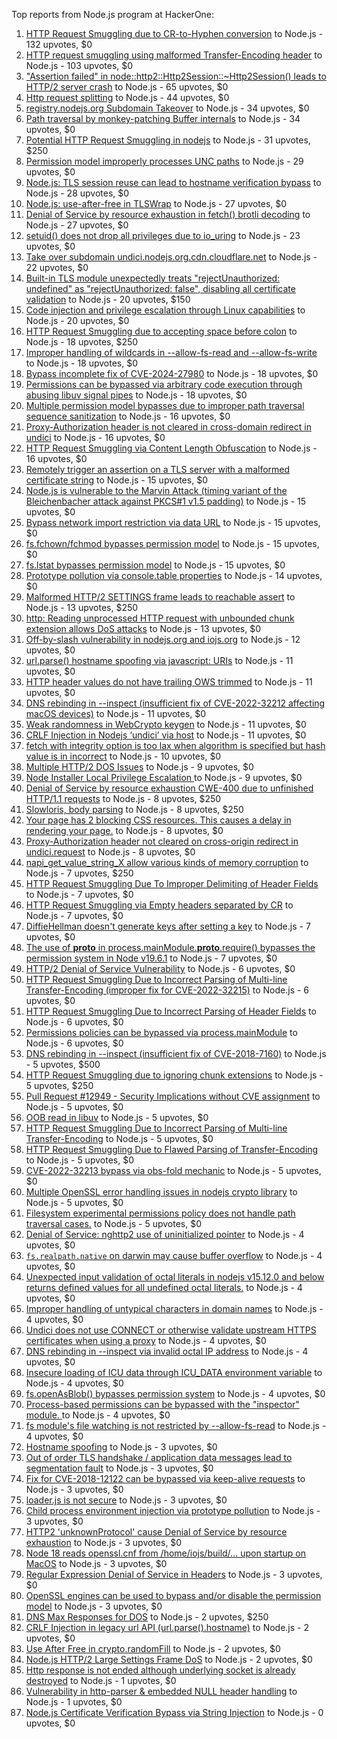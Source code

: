 Top reports from Node.js program at HackerOne:

1. [HTTP Request Smuggling due to CR-to-Hyphen conversion](https://hackerone.com/reports/922597) to Node.js - 132 upvotes, $0
2. [HTTP request smuggling using malformed Transfer-Encoding header](https://hackerone.com/reports/735748) to Node.js - 103 upvotes, $0
3. ["Assertion failed" in node::http2::Http2Session::~Http2Session() leads to HTTP/2 server crash](https://hackerone.com/reports/2319584) to Node.js - 65 upvotes, $0
4. [Http request splitting](https://hackerone.com/reports/409943) to Node.js - 44 upvotes, $0
5. [registry.nodejs.org Subdomain Takeover](https://hackerone.com/reports/340580) to Node.js - 34 upvotes, $0
6. [Path traversal by monkey-patching Buffer internals](https://hackerone.com/reports/2218653) to Node.js - 34 upvotes, $0
7. [Potential HTTP Request Smuggling in nodejs](https://hackerone.com/reports/1002188) to Node.js - 31 upvotes, $250
8. [Permission model improperly processes UNC paths](https://hackerone.com/reports/2079103) to Node.js - 29 upvotes, $0
9. [Node.js: TLS session reuse can lead to hostname verification bypass](https://hackerone.com/reports/811502) to Node.js - 28 upvotes, $0
10. [Node.js: use-after-free in TLSWrap](https://hackerone.com/reports/988103) to Node.js - 27 upvotes, $0
11. [Denial of Service by resource exhaustion in fetch() brotli decoding](https://hackerone.com/reports/2284065) to Node.js - 27 upvotes, $0
12. [setuid() does not drop all privileges due to io_uring](https://hackerone.com/reports/2170226) to Node.js - 23 upvotes, $0
13. [Take over subdomain undici.nodejs.org.cdn.cloudflare.net](https://hackerone.com/reports/1763817) to Node.js - 22 upvotes, $0
14. [Built-in TLS module unexpectedly treats "rejectUnauthorized: undefined" as "rejectUnauthorized: false", disabling all certificate validation](https://hackerone.com/reports/1278254) to Node.js - 20 upvotes, $150
15. [Code injection and privilege escalation through Linux capabilities](https://hackerone.com/reports/2237545) to Node.js - 20 upvotes, $0
16. [HTTP Request Smuggling due to accepting space before colon](https://hackerone.com/reports/1238709) to Node.js - 18 upvotes, $250
17. [Improper handling of wildcards in --allow-fs-read and --allow-fs-write](https://hackerone.com/reports/2257156) to Node.js - 18 upvotes, $0
18. [Bypass incomplete fix of CVE-2024-27980](https://hackerone.com/reports/2461831) to Node.js - 18 upvotes, $0
19. [Permissions can be bypassed via arbitrary code execution through abusing libuv signal pipes](https://hackerone.com/reports/2260337) to Node.js - 18 upvotes, $0
20. [Multiple permission model bypasses due to improper path traversal sequence sanitization](https://hackerone.com/reports/2259914) to Node.js - 16 upvotes, $0
21. [Proxy-Authorization header is not cleared in cross-domain redirect in undici](https://hackerone.com/reports/2352957) to Node.js - 16 upvotes, $0
22. [HTTP Request Smuggling via Content Length Obfuscation](https://hackerone.com/reports/2237099) to Node.js - 16 upvotes, $0
23. [Remotely trigger an assertion on a TLS server with a malformed certificate string](https://hackerone.com/reports/746733) to Node.js - 15 upvotes, $0
24. [Node.js is vulnerable to the Marvin Attack (timing variant of the Bleichenbacher attack against PKCS#1 v1.5 padding)](https://hackerone.com/reports/2269177) to Node.js - 15 upvotes, $0
25. [Bypass network import restriction via data URL](https://hackerone.com/reports/2092749) to Node.js - 15 upvotes, $0
26. [fs.fchown/fchmod bypasses permission model](https://hackerone.com/reports/2472071) to Node.js - 15 upvotes, $0
27. [fs.lstat bypasses permission model](https://hackerone.com/reports/2145862) to Node.js - 15 upvotes, $0
28. [Prototype pollution via console.table properties](https://hackerone.com/reports/1431042) to Node.js - 14 upvotes, $0
29. [Malformed HTTP/2 SETTINGS frame leads to reachable assert](https://hackerone.com/reports/800140) to Node.js - 13 upvotes, $250
30. [http: Reading unprocessed HTTP request with unbounded chunk extension allows DoS attacks](https://hackerone.com/reports/2233486) to Node.js - 13 upvotes, $0
31. [Off-by-slash vulnerability in nodejs.org and iojs.org](https://hackerone.com/reports/1631350) to Node.js - 12 upvotes, $0
32. [url.parse() hostname spoofing via javascript: URIs](https://hackerone.com/reports/395845) to Node.js - 11 upvotes, $0
33. [HTTP header values do not have trailing OWS trimmed](https://hackerone.com/reports/730779) to Node.js - 11 upvotes, $0
34. [DNS rebinding in --inspect (insufficient fix of CVE-2022-32212 affecting macOS devices)](https://hackerone.com/reports/1632921) to Node.js - 11 upvotes, $0
35. [Weak randomness in WebCrypto keygen](https://hackerone.com/reports/1690000) to Node.js - 11 upvotes, $0
36. [CRLF Injection in Nodejs ‘undici’ via host](https://hackerone.com/reports/1820955) to Node.js - 11 upvotes, $0
37. [fetch with integrity option is too lax when algorithm is specified but hash value is in incorrect](https://hackerone.com/reports/2377760) to Node.js - 10 upvotes, $0
38. [Multiple HTTP/2 DOS Issues](https://hackerone.com/reports/589739) to Node.js - 9 upvotes, $0
39. [Node Installer Local Privilege Escalation ](https://hackerone.com/reports/1211160) to Node.js - 9 upvotes, $0
40. [Denial of Service by resource exhaustion CWE-400 due to unfinished HTTP/1.1 requests](https://hackerone.com/reports/868834) to Node.js - 8 upvotes, $250
41. [Slowloris, body parsing](https://hackerone.com/reports/799072) to Node.js - 8 upvotes, $250
42. [Your page has 2 blocking CSS resources. This causes a delay in rendering your page.](https://hackerone.com/reports/365968) to Node.js - 8 upvotes, $0
43. [Proxy-Authorization header not cleared on cross-origin redirect in undici.request](https://hackerone.com/reports/2408074) to Node.js - 8 upvotes, $0
44. [napi_get_value_string_X allow various kinds of memory corruption](https://hackerone.com/reports/784186) to Node.js - 7 upvotes, $250
45. [HTTP Request Smuggling Due To Improper Delimiting of Header Fields](https://hackerone.com/reports/1524692) to Node.js - 7 upvotes, $0
46. [HTTP Request Smuggling via Empty headers separated by CR](https://hackerone.com/reports/2001873) to Node.js - 7 upvotes, $0
47. [DiffieHellman doesn't generate keys after setting a key](https://hackerone.com/reports/1927480) to Node.js - 7 upvotes, $0
48. [The use of __proto__ in process.mainModule.__proto__.require() bypasses the permission system in Node v19.6.1](https://hackerone.com/reports/1877919) to Node.js - 7 upvotes, $0
49. [HTTP/2 Denial of Service Vulnerability](https://hackerone.com/reports/335533) to Node.js - 6 upvotes, $0
50. [HTTP Request Smuggling Due to Incorrect Parsing of Multi-line Transfer-Encoding (improper fix for CVE-2022-32215)](https://hackerone.com/reports/1665156) to Node.js - 6 upvotes, $0
51. [HTTP Request Smuggling Due to Incorrect Parsing of Header Fields](https://hackerone.com/reports/1675191) to Node.js - 6 upvotes, $0
52. [Permissions policies can be bypassed via process.mainModule](https://hackerone.com/reports/1747642) to Node.js - 6 upvotes, $0
53. [DNS rebinding in --inspect (insufficient fix of CVE-2018-7160)](https://hackerone.com/reports/1069487) to Node.js - 5 upvotes, $500
54. [HTTP Request Smuggling due to ignoring chunk extensions](https://hackerone.com/reports/1238099) to Node.js - 5 upvotes, $250
55. [Pull Request #12949 - Security Implications without CVE assignment](https://hackerone.com/reports/415329) to Node.js - 5 upvotes, $0
56. [OOB read in libuv](https://hackerone.com/reports/1209681) to Node.js - 5 upvotes, $0
57. [HTTP Request Smuggling Due to Incorrect Parsing of Multi-line Transfer-Encoding](https://hackerone.com/reports/1501679) to Node.js - 5 upvotes, $0
58. [HTTP Request Smuggling Due to Flawed Parsing of Transfer-Encoding ](https://hackerone.com/reports/1524555) to Node.js - 5 upvotes, $0
59. [CVE-2022-32213 bypass via obs-fold mechanic](https://hackerone.com/reports/1630336) to Node.js - 5 upvotes, $0
60. [Multiple OpenSSL error handling issues in nodejs crypto library](https://hackerone.com/reports/1808596) to Node.js - 5 upvotes, $0
61. [Filesystem experimental permissions policy does not handle path traversal cases.](https://hackerone.com/reports/1952978) to Node.js - 5 upvotes, $0
62. [Denial of Service: nghttp2 use of uninitialized pointer](https://hackerone.com/reports/335608) to Node.js - 4 upvotes, $0
63. [`fs.realpath.native` on darwin may cause buffer overflow](https://hackerone.com/reports/965914) to Node.js - 4 upvotes, $0
64. [Unexpected input validation of octal literals in nodejs v15.12.0 and below returns defined values for all undefined octal literals.](https://hackerone.com/reports/1141623) to Node.js - 4 upvotes, $0
65. [Improper handling of untypical characters in domain names](https://hackerone.com/reports/1178337) to Node.js - 4 upvotes, $0
66. [Undici does not use CONNECT or otherwise validate upstream HTTPS certificates when using a proxy](https://hackerone.com/reports/1583680) to Node.js - 4 upvotes, $0
67. [DNS rebinding in --inspect via invalid octal IP address](https://hackerone.com/reports/1710652) to Node.js - 4 upvotes, $0
68. [Insecure loading of ICU data through ICU_DATA environment variable](https://hackerone.com/reports/1625036) to Node.js - 4 upvotes, $0
69. [fs.openAsBlob() bypasses permission system](https://hackerone.com/reports/1966492) to Node.js - 4 upvotes, $0
70. [Process-based permissions can be bypassed with the "inspector" module.  ](https://hackerone.com/reports/1962701) to Node.js - 4 upvotes, $0
71. [fs module's file watching is not restricted by --allow-fs-read](https://hackerone.com/reports/1966499) to Node.js - 4 upvotes, $0
72. [Hostname spoofing](https://hackerone.com/reports/678487) to Node.js - 3 upvotes, $0
73. [Out of order TLS handshake / application data messages lead to segmentation fault](https://hackerone.com/reports/335495) to Node.js - 3 upvotes, $0
74. [Fix for CVE-2018-12122 can be bypassed via keep-alive requests](https://hackerone.com/reports/453513) to Node.js - 3 upvotes, $0
75. [loader.js is not secure](https://hackerone.com/reports/629879) to Node.js - 3 upvotes, $0
76. [Child process environment injection via prototype pollution](https://hackerone.com/reports/878181) to Node.js - 3 upvotes, $0
77. [HTTP2 'unknownProtocol' cause Denial of Service by resource exhaustion](https://hackerone.com/reports/1043360) to Node.js - 3 upvotes, $0
78. [Node 18 reads openssl.cnf from /home/iojs/build/... upon startup on MacOS](https://hackerone.com/reports/1695596) to Node.js - 3 upvotes, $0
79. [Regular Expression Denial of Service in Headers](https://hackerone.com/reports/1784449) to Node.js - 3 upvotes, $0
80. [OpenSSL engines can be used to bypass and/or disable the permission model](https://hackerone.com/reports/1954535) to Node.js - 3 upvotes, $0
81. [DNS Max Responses for DOS](https://hackerone.com/reports/1033107) to Node.js - 2 upvotes, $250
82. [CRLF Injection in legacy url API (url.parse().hostname)](https://hackerone.com/reports/771596) to Node.js - 2 upvotes, $0
83. [Use After Free in crypto.randomFill](https://hackerone.com/reports/340053) to Node.js - 2 upvotes, $0
84. [Node.js HTTP/2 Large Settings Frame DoS](https://hackerone.com/reports/446662) to Node.js - 2 upvotes, $0
85. [Http response is not ended although underlying socket is already destroyed](https://hackerone.com/reports/676710) to Node.js - 1 upvotes, $0
86. [Vulnerability in http-parser & embedded NULL header handling](https://hackerone.com/reports/536954) to Node.js - 1 upvotes, $0
87. [Node.js Certificate Verification Bypass via String Injection](https://hackerone.com/reports/1429694) to Node.js - 0 upvotes, $0
